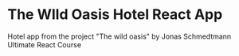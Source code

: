 # The WIld Oasis Hotel React App

Hotel app from the project "The wild oasis" by Jonas Schmedtmann Ultimate React Course
